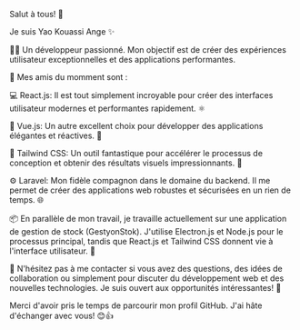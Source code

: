 Salut à tous! 👋

Je suis Yao Kouassi Ange ✨

👨‍💻 Un développeur passionné. Mon objectif est de créer des expériences utilisateur exceptionnelles et des applications performantes.

🚀 Mes amis du momment sont :

💻 React.js: Il est tout simplement incroyable pour créer des interfaces utilisateur modernes et performantes rapidement. ⚛️

🌟 Vue.js: Un autre excellent choix pour développer des applications élégantes et réactives. 🖖

💨 Tailwind CSS: Un outil fantastique pour accélérer le processus de conception et obtenir des résultats visuels impressionnants. 🎨

⚙️ Laravel: Mon fidèle compagnon dans le domaine du backend. Il me permet de créer des applications web robustes et sécurisées en un rien de temps. 🌐

📦 En parallèle de mon travail, je travaille actuellement sur une application de gestion de stock (GestyonStok). J'utilise Electron.js et Node.js pour le processus principal, tandis que React.js et Tailwind CSS donnent vie à l'interface utilisateur. 💼

💬 N'hésitez pas à me contacter si vous avez des questions, des idées de collaboration ou simplement pour discuter du développement web et des nouvelles technologies. Je suis ouvert aux opportunités intéressantes! 📧

Merci d'avoir pris le temps de parcourir mon profil GitHub. J'ai hâte d'échanger avec vous! 😊👍
